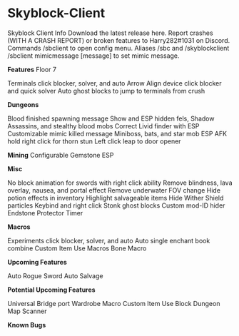 # Skyblock-Client
Skyblock Client Info Download the latest release here. 
Report crashes (WITH A CRASH REPORT) or broken features to Harry282#1031 on Discord. 
Commands /sbclient to open config menu. 
Aliases /sbc and /skyblockclient
/sbclient mimicmessage [message] to set mimic message. 

**Features**
Floor 7

Terminals click blocker, solver, and auto
Arrow Align device click blocker and quick solver
Auto ghost blocks to jump to terminals from crush

**Dungeons**

Blood finished spawning message
Show and ESP hidden fels, Shadow Assassins, and stealthy blood mobs
Correct Livid finder with ESP
Customizable mimic killed message
Miniboss, bats, and star mob ESP
AFK hold right click for thorn stun
Left click leap to door opener

**Mining**
Configurable Gemstone ESP

**Misc**

No block animation for swords with right click ability
Remove blindness, lava overlay, nausea, and portal effect
Remove underwater FOV change
Hide potion effects in inventory
Highlight salvageable items
Hide Wither Shield particles
Keybind and right click Stonk ghost blocks
Custom mod-ID hider
Endstone Protector Timer

**Macros**

Experiments click blocker, solver, and auto
Auto single enchant book combine
Custom Item Use Macros
Bone Macro

**Upcoming Features**

Auto Rogue Sword
Auto Salvage

**Potential Upcoming Features**

Universal Bridge port
Wardrobe Macro
Custom Item Use Block
Dungeon Map Scanner

**Known Bugs**
